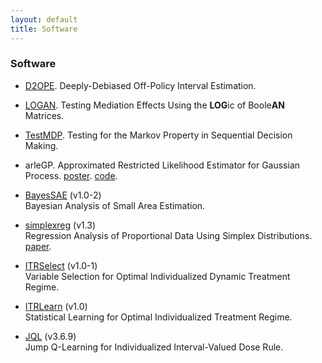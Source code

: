 ```yaml
---
layout: default
title: Software
---
```


### Software

* [D2OPE](https://github.com/RunzheStat/D2OPE). Deeply-Debiased Off-Policy Interval Estimation.

* [LOGAN](https://github.com/callmespring/LOGAN). Testing Mediation Effects Using the **LOG**ic of Boole**AN** Matrices.

* [TestMDP](https://github.com/RunzheStat/TestMDP). Testing for the Markov Property in Sequential Decision Making. 

* arleGP. Approximated Restricted Likelihood Estimator for Gaussian Process. [poster](./slides/arleGP.pdf). [code](./code/arleGP.zip).

* [BayesSAE](https://cran.r-project.org/web/packages/BayesSAE/index.html) (v1.0-2)      
Bayesian Analysis of Small Area Estimation. 

* [simplexreg](https://cran.r-project.org/web/packages/simplexreg/index.html) (v1.3)     
Regression Analysis of Proportional Data Using Simplex Distributions. [paper](https://www.jstatsoft.org/article/view/v071i11).

* [ITRSelect](https://cran.r-project.org/web/packages/ITRSelect/index.html) (v1.0-1)    
Variable Selection for Optimal Individualized Dynamic Treatment Regime. 

* [ITRLearn](https://cran.r-project.org/web/packages/ITRLearn/index.html) (v1.0)    
Statistical Learning for Optimal Individualized Treatment Regime. 

* [JQL](https://cran.r-project.org/web/packages/JQL/index.html) (v3.6.9)    
Jump Q-Learning for Individualized Interval-Valued Dose Rule.
